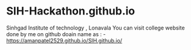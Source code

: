 # SIH-Hackathon.github.io
Sinhgad Institute of technology , Lonavala 
You can visit college website done by me on github doain name as : - https://amanpatel2529.github.io/SIH.github.io/
